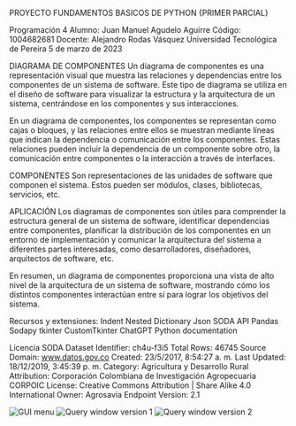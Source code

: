 PROYECTO FUNDAMENTOS BASICOS DE PYTHON {PRIMER PARCIAL}

Programación 4
Alumno: Juan Manuel Agudelo Aguirre
Código: 1004682681
Docente: Alejandro Rodas Vásquez
Universidad Tecnológica de Pereira
5 de marzo de 2023


DIAGRAMA DE COMPONENTES 
Un diagrama de componentes es una representación visual que muestra las relaciones y dependencias entre los componentes de un sistema de software. Este tipo de diagrama se utiliza en el diseño de software para visualizar la estructura y la arquitectura de un sistema, centrándose en los componentes y sus interacciones.

En un diagrama de componentes, los componentes se representan como cajas o bloques, y las relaciones entre ellos se muestran mediante líneas que indican la dependencia o comunicación entre los componentes. Estas relaciones pueden incluir la dependencia de un componente sobre otro, la comunicación entre componentes o la interacción a través de interfaces.

COMPONENTES
Son representaciones de las unidades de software que componen el sistema. Estos pueden ser módulos, clases, bibliotecas, servicios, etc.

APLICACIÓN
Los diagramas de componentes son útiles para comprender la estructura general de un sistema de software, identificar dependencias entre componentes, planificar la distribución de los componentes en un entorno de implementación y comunicar la arquitectura del sistema a diferentes partes interesadas, como desarrolladores, diseñadores, arquitectos de software, etc.

En resumen, un diagrama de componentes proporciona una vista de alto nivel de la arquitectura de un sistema de software, mostrando cómo los distintos componentes interactúan entre sí para lograr los objetivos del sistema.


Recursos y extensiones: 
    Indent Nested Dictionary
    Json
    SODA API
    Pandas
    Sodapy
    tkinter
    CustomTkinter
    ChatGPT
    Python documentation


Licencia SODA
Dataset Identifier: ch4u-f3i5
Total Rows: 46745
Source Domain: www.datos.gov.co
Created: 23/5/2017, 8:54:27 a. m.
Last Updated: 18/12/2019, 3:45:39 p. m.
Category: Agricultura y Desarrollo Rural
Attribution: Corporación Colombiana de Investigación Agropecuaria CORPOIC
License: Creative Commons Attribution | Share Alike 4.0 International
Owner: Agrosavia
Endpoint Version: 2.1


![GUI menu](https://github.com/pertinaz/ProyectoAPI-edaficas-en-Python/assets/87156289/adb2083a-0573-4af7-b8db-f43ffe74311e)
![Query window version 1](https://github.com/pertinaz/ProyectoAPI-edaficas-en-Python/assets/87156289/a914f305-21b0-4db6-b212-fb14b8b59032)
![Query window version 2](https://github.com/pertinaz/ProyectoAPI-edaficas-en-Python/assets/87156289/b2596b82-f2e3-48a4-a71d-6f978940e6b3)

